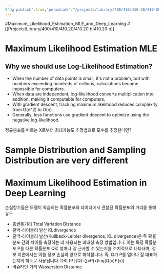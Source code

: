 ```yaml
---
{"dg-publish":true,"permalink":"/projects/library/400/410/410-20/410-20-b/","noteIcon":"0","created":"2024-02-07T09:40:03.978+09:00","updated":"2024-02-07T09:51:05.471+09:00"}
---
```


#Maximum_Likelihood_Estimation_MLE_and_Deep_Learning #[[Projects/Library/400/410/410.20/410.20 b\|410.20 b]]
# Maximum Likelihood Estimation MLE

##  Why we should use Log-Likelihood Estimation?
- When the number of data points is small, it's not a problem, but with numbers exceeding hundreds of millions, calculations become impossible for computers.
- When data are independent, log-likelihood converts multiplication into addition, making it computable for computers.
- With gradient descent, tracking maximum likelihood reduces complexity from O(n^2) to O(n).
- Generally, loss functions use gradient descent to optimize using the negative log-likelihood.

정규분포를 따르는 X로부터 최대가능도 추정법으로 모수를 추정한다면?

# Sample Distribution and Sampling Distribution are very different


# Maximum Likelihood Estimation in Deep Learning
손실함수들은 모델이 학습하는 확률분포와 데이터에서 관찰된 확률분포의 거리릍 통해 유도
- 총변동거리 Total Variation Distance
- 쿨백-라이블러 발산 KLdivergence
- 쿨백-라이블러 발산(Kullback-Leibler divergence, KL divergence)은 두 확률분포 간의 차이를 측정하는 데 사용되는 비대칭 측정 방법입니다. 이는 특정 확률분포 P를 다른 확률분포 Q로 얼마나 잘 근사할 수 있는지를 수치적으로 나타내며, 정보 이론에서는 이를 정보 손실의 양으로 해석합니다. 즉, Q가 P를 얼마나 잘 대표하는지의 척도로 사용됩니다. DKL​(P∣∣Q)=∑x​P(x)log(Q(x)P(x)​)
- 바슈타인 거리 Wasserstein Distance